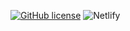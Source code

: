[![GitHub license](https://img.shields.io/github/license/zaidakhterr/portfolio-v1)](https://github.com/zaidakhterr/portfolio-v1/blob/master/LICENSE)
![Netlify](https://img.shields.io/netlify/ea8702a1-0fc9-4690-ad8b-99da25e95d09)
